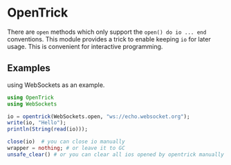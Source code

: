 # OpenTrick

There are  `open` methods which only support the `open() do io ... end` conventions. This module provides a trick to enable  keeping `io` for later usage. This is convenient for interactive programming.

## Examples

using WebSockets as an example.

```julia
using OpenTrick
using WebSockets

io = opentrick(WebSockets.open, "ws://echo.websocket.org");
write(io, "Hello");
println(String(read(io)));

close(io)  # you can close io manually
wrapper = nothing; # or leave it to GC
unsafe_clear() # or you can clear all ios opened by opentrick manually
```
